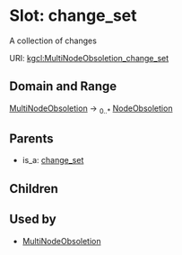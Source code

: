 
# Slot: change_set


A collection of changes

URI: [kgcl:MultiNodeObsoletion_change_set](http://w3id.org/kgcl/MultiNodeObsoletion_change_set)


## Domain and Range

[MultiNodeObsoletion](MultiNodeObsoletion.md) &#8594;  <sub>0..\*</sub> [NodeObsoletion](NodeObsoletion.md)

## Parents

 *  is_a: [change_set](change_set.md)

## Children


## Used by

 * [MultiNodeObsoletion](MultiNodeObsoletion.md)
